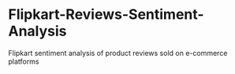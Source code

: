 # Flipkart-Reviews-Sentiment-Analysis
Flipkart sentiment analysis of product reviews sold on e-commerce platforms
